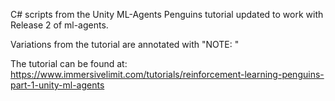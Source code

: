 C# scripts from the Unity ML-Agents Penguins tutorial updated to work with Release 2 of ml-agents.

Variations from the tutorial are annotated with "NOTE: "

The tutorial can be found at: <https://www.immersivelimit.com/tutorials/reinforcement-learning-penguins-part-1-unity-ml-agents>

